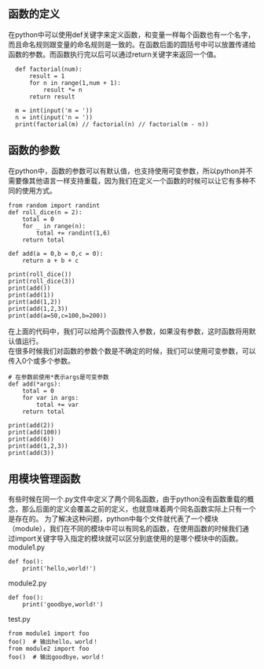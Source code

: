 ## 函数的定义  
  在python中可以使用def关键字来定义函数，和变量一样每个函数也有一个名字，而且命名规则跟变量的命名规则是一致的。在函数后面的圆括号中可以放置传递给函数的参数。而函数执行完以后可以通过return关键字来返回一个值。
  
      def factorial(num):  
          result = 1  
          for n in range(1,num + 1):  
              result *= n  
          return result  

      m = int(input('m = '))  
      n = int(input('n = '))  
      print(factorial(m) // factorial(n) // factorial(m - n))    

## 函数的参数
  在python中，函数的参数可以有默认值，也支持使用可变参数，所以python并不需要像其他语言一样支持重载，因为我们在定义一个函数的时候可以让它有多种不同的使用方式。
    
    from random import randint
    def roll_dice(n = 2):
        total = 0
        for _ in range(n):
            total += randint(1,6)
        return total

    def add(a = 0,b = 0,c = 0):
        return a + b + c

    print(roll_dice())
    print(roll_dice(3))
    print(add())
    print(add(1))
    print(add(1,2))
    print(add(1,2,3))
    print(add(a=50,c=100,b=200))
    
  在上面的代码中，我们可以给两个函数传入参数，如果没有参数，这时函数将用默认值运行。  
  在很多时候我们对函数的参数个数是不确定的时候，我们可以使用可变参数，可以传入0个或多个参数。
  
    # 在参数前使用*表示args是可变参数
    def add(*args):
        total = 0
        for var in args:
            total += var
        return total

    print(add(2))
    print(add(100))
    print(add(6))
    print(add(1,2,3))
    print(add(3))

## 用模块管理函数
  有些时候在同一个.py文件中定义了两个同名函数，由于python没有函数重载的概念，那么后面的定义会覆盖之前的定义，也就意味着两个同名函数实际上只有一个是存在的。
  为了解决这种问题，python中每个文件就代表了一个模块（module），我们在不同的模块中可以有同名的函数，在使用函数的时候我们通过import关键字导入指定的模块就可以区分到底使用的是哪个模块中的函数。   
  module1.py
  
    def foo():
        print('hello,world!')
  
  module2.py
    
    def foo():
        print('goodbye,world!')

  test.py
  
    from module1 import foo
    foo()  # 输出hello，world！
    from module2 import foo
    foo()  # 输出goodbye，world！
